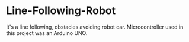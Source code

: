 # Line-Following-Robot
It's a line following, obstacles avoiding robot car. Microcontroller used in this project was an Arduino UNO.
